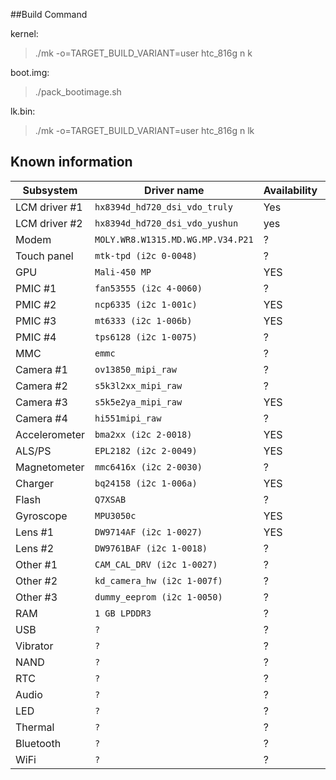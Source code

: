 ##Build Command

kernel:

> ./mk -o=TARGET_BUILD_VARIANT=user htc_816g n k

boot.img:

> ./pack_bootimage.sh

lk.bin:

> ./mk -o=TARGET_BUILD_VARIANT=user htc_816g n lk

## Known information
| Subsystem | Driver name | Availability | Working |
|-----------|-------------|--------------|---------|
| LCM driver #1 | `hx8394d_hd720_dsi_vdo_truly` | Yes | ? |
| LCM driver #2 | `hx8394d_hd720_dsi_vdo_yushun` | yes | ? |
| Modem | `MOLY.WR8.W1315.MD.WG.MP.V34.P21` | ? | ? |
| Touch panel | `mtk-tpd (i2c 0-0048)` | ? | ? |
| GPU | `Mali-450 MP` | YES | ? |
| PMIC #1 | `fan53555 (i2c 4-0060)` | ? | ? |
| PMIC #2 | `ncp6335 (i2c 1-001c)` | YES | ? |
| PMIC #3 | `mt6333 (i2c 1-006b)` | YES | ? |
| PMIC #4 | `tps6128 (i2c 1-0075)` | ? | ? |
| MMC | `emmc` | ? | ? |
| Camera #1 | `ov13850_mipi_raw` | ? | ? |
| Camera #2 | `s5k3l2xx_mipi_raw` | ? | ? |
| Camera #3 | `s5k5e2ya_mipi_raw` | YES | ? |
| Camera #4 | `hi551mipi_raw` | ? | ? |
| Accelerometer | `bma2xx (i2c 2-0018)` | YES | ? |
| ALS/PS | `EPL2182 (i2c 2-0049)` | YES | ? |
| Magnetometer | `mmc6416x (i2c 2-0030)` | ? | ? |
| Charger | `bq24158 (i2c 1-006a)` | YES | ? |
| Flash | `Q7XSAB` | ? | ? |
| Gyroscope | `MPU3050c` | YES | ? |
| Lens #1 | `DW9714AF (i2c 1-0027)` | YES | ? |
| Lens #2 | `DW9761BAF (i2c 1-0018)` | ? | ? |
| Other #1 | `CAM_CAL_DRV (i2c 1-0027)` | ? | ? |
| Other #2 | `kd_camera_hw (i2c 1-007f)` | ? | ? |
| Other #3 | `dummy_eeprom (i2c 1-0050)` | ? | ? |
| RAM | `1 GB LPDDR3` | ? | ? |
| USB | `?` | ? | ? |
| Vibrator | `?` | ? | ? |
| NAND | `?` | ? | ? |
| RTC | `?` | ? | ? |
| Audio | `?` | ? | ? |
| LED | `?` | ? | ? |
| Thermal | `?` | ? | ? |
| Bluetooth | `?` | ? | ? |
| WiFi | `?` | ? | ? |

